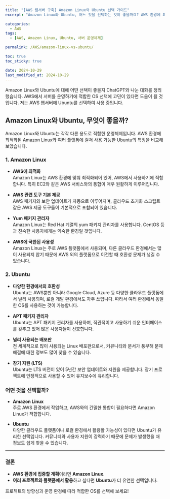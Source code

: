 ```yaml
---
title: "[AWS 웹서버 구축] Amazon Linux와 Ubuntu 선택 가이드"
excerpt: "Amazon Linux와 Ubuntu, 어느 것을 선택하는 것이 좋을까요? AWS 환경에 최적화된 Amazon Linux와 다양한 플랫폼에서 사용 가능한 Ubuntu를 비교해보세요."

categories:
  - AWS
tags:
  - [AWS, Amazon Linux, Ubuntu, 서버 운영체제]

permalink: /AWS/amazon-linux-vs-ubuntu/

toc: true
toc_sticky: true

date: 2024-10-29
last_modified_at: 2024-10-29
---
```


Amazon Linux와 Ubuntu에 대해 어떤 선택이 좋을지 ChatGPT와 나눈 대화를 정리했습니다. AWS에서 서버를 운영하기에 적합한 OS 선택에 고민이 있다면 도움이 될 것입니다. 저는 AWS 웹서버에 Ubuntu를 선택하여 사용 중입니다.

## Amazon Linux와 Ubuntu, 무엇이 좋을까?

Amazon Linux와 Ubuntu는 각각 다른 용도로 적합한 운영체제입니다. AWS 환경에 최적화된 Amazon Linux와 여러 플랫폼에 걸쳐 사용 가능한 Ubuntu의 특징을 비교해 보았습니다.

### 1. Amazon Linux
- **AWS에 최적화**  
  Amazon Linux는 AWS 환경에 맞춰 최적화되어 있어, AWS에서 사용하기에 적합합니다. 특히 EC2와 같은 AWS 서비스와의 통합이 매우 원활하게 이루어집니다.

- **AWS 관련 도구 기본 제공**  
  AWS 패키지와 보안 업데이트가 자동으로 이루어지며, 클라우드 초기화 스크립트 같은 AWS 제공 도구들이 기본적으로 포함되어 있습니다.

- **Yum 패키지 관리자**  
  Amazon Linux는 Red Hat 계열의 yum 패키지 관리자를 사용합니다. CentOS 등과 친숙한 사용자에게는 익숙한 환경일 것입니다.

- **AWS에 국한된 사용성**  
  Amazon Linux는 주로 AWS 플랫폼에서 사용되며, 다른 클라우드 환경에서는 많이 사용되지 않기 때문에 AWS 외의 플랫폼으로 이전할 때 호환성 문제가 생길 수 있습니다.

### 2. Ubuntu
- **다양한 환경에서의 호환성**  
  Ubuntu는 AWS뿐만 아니라 Google Cloud, Azure 등 다양한 클라우드 플랫폼에서 널리 사용되며, 로컬 개발 환경에서도 자주 쓰입니다. 따라서 여러 환경에서 동일한 OS를 사용하는 것이 가능합니다.

- **APT 패키지 관리자**  
  Ubuntu는 APT 패키지 관리자를 사용하며, 직관적이고 사용하기 쉬운 인터페이스를 갖추고 있어 많은 사용자들이 선호합니다.

- **널리 사용되는 배포판**  
  전 세계적으로 많이 사용되는 Linux 배포판으로서, 커뮤니티와 문서가 풍부해 문제 해결에 대한 정보도 많이 찾을 수 있습니다.

- **장기 지원 (LTS)**  
  Ubuntu는 LTS 버전이 있어 5년간 보안 업데이트와 지원을 제공합니다. 장기 프로젝트에 안정적으로 사용할 수 있어 유지보수에 유리합니다.

### 어떤 것을 선택할까?
- **Amazon Linux**  
  주로 AWS 환경에서 작업하고, AWS와의 긴밀한 통합이 필요하다면 Amazon Linux가 적합합니다.

- **Ubuntu**  
  다양한 클라우드 플랫폼이나 로컬 환경에서 활용할 가능성이 있다면 Ubuntu가 유리한 선택입니다. 커뮤니티와 사용자 지원이 강력하기 때문에 문제가 발생했을 때 정보도 쉽게 찾을 수 있습니다.

---

### 결론
- **AWS 환경에 집중할 계획**이라면 **Amazon Linux**.
- **여러 프로젝트와 플랫폼에서 활용**하고 싶다면 **Ubuntu**가 더 유연한 선택입니다.
  
프로젝트의 방향성과 운영 환경에 따라 적합한 OS를 선택해 보세요!